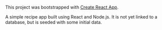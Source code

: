 This project was bootstrapped with [Create React App](https://github.com/facebookincubator/create-react-app).

A simple recipe app built using React and Node.js. It is not yet linked to a database, but is seeded with some initial data.
